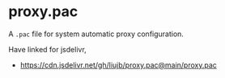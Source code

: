 # proxy.pac

A `.pac` file for system automatic proxy configuration.

Have linked for jsdelivr, 
- https://cdn.jsdelivr.net/gh/liujb/proxy.pac@main/proxy.pac
